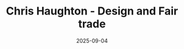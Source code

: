 ---
title: "Chris Haughton - Design and Fair trade"
date: 2025-09-04
description: "Chris Haughton's Fair Trade project"
video_url: "https://vimeo.com/59192918?share=copy#t=0"
video_type: "vimeo"
order: 8
---